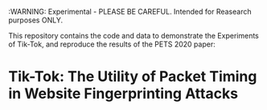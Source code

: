 :WARNING: Experimental - PLEASE BE CAREFUL. Intended for Reasearch purposes ONLY.


This repository contains the code and data to demonstrate the Experiments of Tik-Tok, and reproduce the results of the PETS 2020 paper:
# Tik-Tok: The Utility of Packet Timing in Website Fingerprinting Attacks

